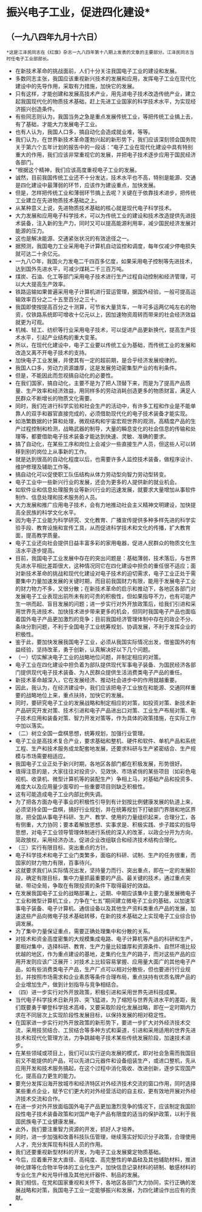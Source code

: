 # 振兴电子工业，促进四化建设*
## （一九八四年九月十六日）

`*这是江泽民同志在《红旗》杂志一九八四年第十八期上发表的文章的主要部分。江泽民同志当时任电子工业部部长。`
- 在新技术革命的挑战面前，人们十分关注我国电子工业的建设和发展。- 多数同志主张，我国应该重视新兴技术的发展和应用，发挥电子工业在现代化建设中的先导作用，采取有力措施，加快它的发展。- 只有这样，才能创建和发展高技术产业，用先进电子技术改造传统产业，建立起我国现代化的物质技术基础，赶上先进工业国家的科学技术水平，为实现经济振兴创造条件。- 有些同志则认为，我国当务之急是重点发展传统工业，等把传统工业搞上去，有了基础，才能大力发展电子工业。- 也有人认为，我国人口多，搞自动化会造成就业难，等等。- 我们认为，在世界新技术革命蓬勃兴起的新形势下，我们应该深刻领会国务院关于第六个五年计划的报告中的一段话：“电子工业在现代化建设中具有特别重大的作用，我们应该非常重视它的发展，并把电子技术逐步应用于国民经济各部门。- ”根据这个精神，我们应该高度重视电子工业的发展。- 诚然，目前我国传统工业还不十分发达，技术水平也不高，特别是能源、交通是四化建设中最薄弱的环节，应该作为建设重点，加快发展。- 但是，怎样把传统工业和薄弱环节搞上去呢？关键在于依靠技术进步，把传统工业建立在先进物质技术基础之上。- 从某种意义上说，先进物质技术基础的核心就是现代电子科学技术。- 大力发展和应用电子科学技术，可以为传统工业的建设和技术改造提供先进技术装备，注入新的生产力，同时又可以提高能源利用率，减少国民经济发展对能源的压力。- 这也是解决能源、交通紧张状况的有效途径之一。- 据预测，我国电力工业采用电子计算机自动监控和调度，每年仅减少停电损失就可达二十余亿元。- 一九八○年，我国火力发电二千四百多亿度，如果采用电子控制等先进技术，达到国外先进水平，可减少煤耗二千三百万吨。- 煤炭、石油、化工等部门采用电子技术进行生产过程自动控制和经济管理，可以大大提高生产效率。- 铁路运输如果普遍采用电子计算机进行营运管理，据国外经验，一般可提高运输效率百分之二十五至百分之三十。- 我国即使按提高百分之十测算，可节省大量货车，一年可多运两亿吨左右的物资，仅铁路系统即可增收十亿元以上，因加速物资周转而带来的社会经济效益就更为可观。- 机械、轻工、纺织等行业采用电子技术，可以促进产品更新换代，提高生产技术水平，引起产业结构的重大变革。- 所以，在现代化建设中，电子工业要以传统工业为基础，而传统工业的发展和改造又离不开电子技术的支持。- 加快电子工业发展，并使其有一定的超前期，是合乎经济发展规律的。- 我国人口多，劳动力资源雄厚，这是发展劳动密集型产业的有利条件。- 但是，不能因此而忽视搞自动化的必要性。- 在我们国家，搞自动化，主要不是为了把人顶替下来，而是为了提高产品质量、生产效率和经济效益，用同样多的劳动消耗创造更多的物质财富，满足人民群众不断增长的物质文化需要。- 同时，我们在进行科学实验和社会生产的活动中，有许多工程和作业是不能单靠人的双手和器官直接完成的，必须借助现代化的电子技术装备才能实现。- 如浩繁数据的计算和处理，微观结构和宇宙宏观世界的观测，高精度产品的生产过程控制和检测，战略武器的制导，大量的瞬息变化的社会信息的传输和处理等，都要借助电子技术装备才能达到快速、灵敏、准确的要求。- 搞了自动化，在某些工序和岗位上会减少一些直接生产人员，但这些人可以转移到别的岗位上从事新的工作。- 就是达到很高的自动化程度以后，也需要许多人监控技术装备，做程序设计、维护修理及辅助工作等。- 搞自动化可以促使职工队伍结构从体力劳动型向智力劳动型转变。- 电子工业中一些新兴行业的发展，还会为更多的人提供新的就业机会。- 如软件业和信息处理服务业等新兴行业的迅速发展，就要求大量增加从事软件制作、信息处理和技术服务的人员。- 大力发展和推广应用电子技术，会有力地推动社会主义精神文明建设，加快提高全民族的科学文化水平。- 因为电子工业能为科学研究、文化教育、广播宣传提供多种多样先进的科学实验手段、教育设施和宣传工具，从而促进科学技术和文化的传播，扩大教育面，提高教学质量。- 电子工业还向社会提供日益丰富多彩的家用电器，促进人民群众的物质文化生活水平逐步提高。- 目前，我国电子工业发展中存在的突出问题是：基础薄弱，技术落后，与世界先进水平相比差距很大，这种情况同它在四化建设中担负的重任很不适应；面对新技术革命的挑战和现代化建设对电子技术的迫切需求，电子工业正处于需要集中力量加速发展的关键时期，而目前我国财力有限，能用于发展电子工业的财力物力不多，又很分散；在新技术革命的启示和推动下，各地区各部门对发展电子工业表现出前所未有的可贵的积极性，但如果指导不力，也有可能产生一哄而起、盲目发展的问题；进一步实行对外开放政策后，给我们引进和采用世界先进技术、加快技术进步带来更多的机会，但同时我国电子产品也面临着国外电子产品更加激烈的竞争；目前我国经济管理体制中存在的政企不分、条块分割问题，不利于全国电子工业统筹规划、协调发展，不利于发挥企业的积极性。- 鉴于此，要加快发展我国电子工业，必须从我国实际情况出发，借鉴国外的有益经验，坚持改革，勇于创新，认真解决好以下几个问题。- （一）切实解决电子工业的战略地位问题，并制定相应的对策。- 电子工业在四化建设中担负着为部队提供现代军事电子装备、为国民经济各部门提供现代电子技术装备、为人民群众提供生活消费类电子产品的重任。- 新技术革命越深入，它在发展经济、推动社会进步中的作用就越重要。- 因此，我认为，在经济建设中，我们应该把电子工业放在和能源、交通同样重要的战略地位上来，重点扶持，加快它的发展。- 同时，要研究电子工业的发展战略和制定相应的对策，如投资对策、新技术新产品研究开发对策、技术引进和电子产品进出口对策、工业生产布局对策、电子技术应用和装备对策、智力开发对策等，作为具体的政策措施，在实际工作中加以落实。- （二）树立全国一盘棋思想，统筹规划，加强行业管理。- 电子工业是高技术复合产业，要求基础和整机、硬件和软件、单机产品和系统工程、生产和技术服务成龙配套地发展，还要求科研与生产紧密结合、生产规模与市场需要相适应。- 我国电子工业正处于新兴时期，各地区各部门都在积极发展，形势很好。- 值得注意的是，大家往往对投资少、见效快、市场紧俏的某些项目（如彩色电视机、收录机、微型计算机等的装配生产）争相上马，对基础产品和投资多、难度大以及应用量少面窄的一些重要项目则缺乏积极性。- 这有可能造成电子工业内部比例失调。- 为了把各方面办电子事业的积极性引导到有计划按比例健康发展的轨道上来，必须坚持全国一盘棋，搞好行业规划，并在统筹规划下打破部门界限和地区界限，把全国从事电子科研、生产、教学、使用的力量组织起来，合理分工，各有侧重，大力协同；要本着解放思想、实事求是、积极实践、步子踏实的指导思想，对电子工业领导管理体制进行系统的深入的改革，以政企分开为方向，简政放权，采用经济办法，促进企业改组联合和经济技术结构合理化。- （三）实行有限目标、突出重点的方针。- 电子科学技术和电子工业门类繁多，面临的科研、试制、生产的任务很重，而国家的财力物力有限，百事待兴。- 这就要求我们从实际情况出发，坚持量力而行、突出重点，即在一定的发展阶段，确定有限目标，集中力量抓最重要的产品、最关键的技术，通过重点突破、带动全局，争取在有限投资的条件下取得最好的效益。- 在发展我国电子工业的战略部署上，近期、中期应该集中主要力量发展微电子工业和微型计算机工业，力争在“七五”期间建立微电子工业的基础，以加速军事电子装备、电子计算机、通信设备以及其他生产资料类重点产品的发展，加速这些产品向微电子技术基础转移，在新的技术基础之上实现电子工业综合协调发展。- 为了集中力量保证重点，需要正确处理集中和分散的关系。- 对技术和资金高度密集的大规模集成电路、电子计算机等产品的科研和生产，要相对集中，选择科研、教育、生产力量比较雄厚和资源条件、自然环境比较优越的地区，作为重点建设的基地，走集约化生产的路子，而对这些产品的应用开发则应该广泛展开：对技术上比较容易掌握、应用量大面广的其他电子产品，如有些消费类电子产品，生产厂点可以相对分散些，但也要进行行业规划，并按照市场需求和企业素质等条件合理布局，重点扶持有优质名牌产品的企业增加生产，做到计划指导与竞争相结合。- （四）进一步实行对外开放政策，积极引进和采用世界先进科技成果。- 当代电子科学技术日新月异、突飞猛进，为了缩短与世界先进水平的差距，我们既要勇于攀登科学技术高峰，又要采取阶段化发展战略，即在一定时期内力求在不同层次上实现阶段性发展目标，以保持发展的相对稳定性。- 在国家进一步实行对外开放政策的新形势下，要进一步扩大对外经济技术交流，采用技贸结合、工贸结合等多种方式和渠道，引进和采用适用的世界先进技术和现代化管理方法，力争跳越电子技术某些传统发展阶段，加速技术进步。- 在某些领域或项目上，我们可以实行逆向发展的模式，即对社会急需而我国目前又不能提供的产品，可以先进口元器件和设备组装生产，或进口整机，先从应用开发和技术服务搞起，在这个过程中消化吸收、改进创新，逐步实现国产化，提高自力更生的能力。- 要充分发挥沿海开放城市和经济特区对外经济技术交流的窗口作用，同时选择某些重点企业，赋予它们更大的对外经营活动的自主权，更有效地开展对外经济技术交流和合作。- 在进一步对外开放面临国外电子产品更加激烈竞争的情况下，应该制定我国阶段性电子技术装备政策和对国产电子产品有限度的适当的保护政策，以利于我国民族电子工业健康发展。- 此外，我们要注重智力资源的开发，抓好人才培养。- 同时，进一步加强和改善科技队伍管理，继续落实好知识分子政策，合理使用人才，充分发挥现有科技人员的作用。- 我们还要重视新型材料的开发，为电子工业发展奠定物质基础。- 今后，应着重开发大直径、高纯度、高完整性的单晶硅及其他辅助材料，推进砷化镓等化合物半导体的工业化生产，加快信息记录材料的研制、敏感材料的专业化生产和光导纤维及其他光纤器件、制品的发展。- 我们相信，在党和国家重视和关怀下，各地区各部门大力协同，实行正确的发展战略和对策，我国电子工业一定能够振兴和发展，为四化建设作出应有的贡献。- 